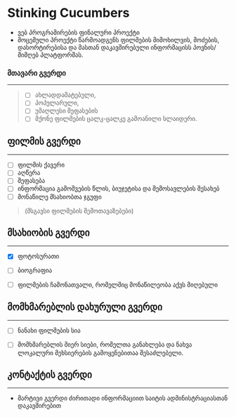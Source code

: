 # Stinking Cucumbers
- ვებ პროგრამირების ფინალური პროექტი
- მოცემული პროექტი წარმოადგენს ფილმების მიმოხილვის, მოძების, დასორტირებისა და მასთან დაკავშირებული ინფორმაცისს პოვნის/მიმღებ პლატფორმას.

### მთავარი გვერდი
-------------------
> - [ ] ახლადდამატებული,
> - [ ] პოპულარული,
> - [ ] უმაღლესი შეფასების
> - [ ] მქონე ფილმების ცალკ-ცალკე გამოანილი სლაიდერი.
	
	
	
## ფილმის გვერდი
-------------------
- [ ] ფილმის ქავერი
- [ ] აღწერა
- [ ] შეფასება
- [ ] ინფორმაცია გამოშვების წლის, ბიუჯეტისა და შემოსავლების შესახებ
- [ ] მონაწილე მსახიობთა ჯგუფი
> (მსგავსი ფილმების შემოთავაზებები)
	
	
	
## მსახიობის გვერდი
--------------------
- [x]	ფოტოსურათი
- [ ]	ბიოგრაფია
- [ ]	ფილმების ჩამონათვალი, რომელშიც მონაწილეობა აქვს მიღებული
	
	
	
## მომხმარებლის დახურული გვერდი
-------------------------------
- [ ] ნანახი ფილმების სია
- [ ] მომხმარებლის მიერ სიები, რომელთა განახლება და ნახვა ლოკალური მეხსიერების გამოყენებითაა შესაძლებელი.
	
	
	
## კონტაქტის გვერდი
---------------------
+ მარტივი გვერდი ძირითადი ინფორმაციით საიტის ადმინისტრაციასთან დაკავშირებით
